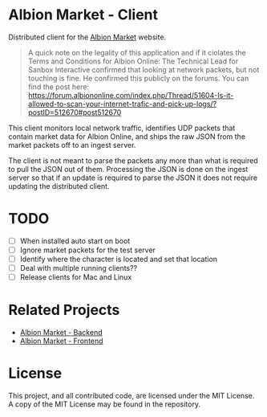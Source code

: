 # Albion Market - Client
Distributed client for the [Albion Market](https://albion-market.com/)
website.

> A quick note on the legality of this application and if it
ciolates the Terms and Conditions for Albion Online: The Technical
Lead for Sanbox Interactive confirmed that looking at network
packets, but not touching is fine. He confirmed this publicly on
the forums. You can find the post here: https://forum.albiononline.com/index.php/Thread/51604-Is-it-allowed-to-scan-your-internet-trafic-and-pick-up-logs/?postID=512670#post512670

This client monitors local network traffic, identifies UDP packets
that contain market data for Albion Online, and ships the raw JSON
from the market packets off to an ingest server.

The client is not meant to parse the packets any more than what is
required to pull the JSON out of them. Processing the JSON is done
on the ingest server so that if an update is required to parse the
JSON it does not require updating the distributed client.

# TODO
- [ ] When installed auto start on boot
- [ ] Ignore market packets for the test server
- [ ] Identify where the character is located and set that location
- [ ] Deal with multiple running clients??
- [ ] Release clients for Mac and Linux

# Related Projects
- [Albion Market - Backend](https://github.com/Regner/albionmarket-backend/)
- [Albion Market - Frontend](https://github.com/Regner/albionmarket-frontend/)

# License
This project, and all contributed code, are licensed under the MIT
License. A copy of the MIT License may be found in the repository.
